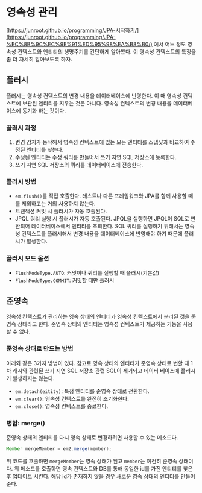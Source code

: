 # 영속성 관리

[https://junroot.github.io/programming/JPA-시작하기/](https://junroot.github.io/programming/JPA-%EC%8B%9C%EC%9E%91%ED%95%98%EA%B8%B0/) 에서 어느 정도 영속성 컨텍스트와 엔티티의 생명주기를 간단하게 알아봤다. 이 영속성 컨텍스트의 특징을 좀 더 자세히 알아보도록 하자.

## 플러시

플러시는 영속성 컨텍스트의 변경 내용을 데이터베이스에 반영한다. 이 때 영속성 컨텍스트에 보관된 엔티티를 지우는 것은 아니다. 영속성 컨텍스트의 변경 내용을 데이터베이스에 동기화 하는 것이다.

### 플러시 과정

1. 변경 감지가 동작해서 영속성 컨텍스트에 있는 모든 엔티티를 스냅샷과 비교하여 수정된 엔티티를 찾는다.
2. 수정된 엔티티는 수정 쿼리를 만들어서 쓰기 지연 SQL 저장소에 등록한다.
3. 쓰기 지연 SQL 저장소의 쿼리를 데이터베이스에 전송한다.

### 플러시 방법

- `em.flush()`를 직접 호출한다. 테스트나 다른 프레임워크와 JPA를 함께 사용할 때를 제외하고는 거의 사용하지 않는다.
- 트랜잭션 커밋 시 플러시가 자동 호출된다.
- JPQL 쿼리 실행 시 플러시가 자동 호출된다. JPQL을 실행하면 JPQL이 SQL로 변환되어 데이터베이스에서 엔티티를 조회한다. SQL 쿼리를 실행하기 위해서는 영속성 컨텍스트를 플러시해서 변경 내용을 데이터베이스에 반영해야 하기 때문에 플러시가 발생한다.

### 플러시 모드 옵션

- `FlushModeType.AUTO`: 커밋이나 쿼리를 실행할 때 플러시(기본값)
- `FlushModeType.COMMIT`: 커밋할 때만 플러시

## 준영속

영속성 컨텍스트가 관리하는 영속 상태의 엔티티가 영속성 컨텍스트에서 분리된 것을 준영속 상태라고 한다. 준영속 상태의 엔티티는 영속성 컨텍스트가 제공하는 기능을 사용할 수 없다.

### 준영속 상태로 만드는 방법

아래와 같은 3가지 방법이 있다. 참고로 영속 상태의 엔티티가 준영속 상태로 변할 때 1차 캐시와 관련된 쓰기 지연 SQL 저장소 관련 SQL이 제거되고 데이터 베이스에 플러시가 발생하지는 않는다.

- `em.detach(eitity)`: 특정 엔티티를 준영속 상태로 전환한다.
- `em.clear()`: 영속성 컨텍스트를 완전히 초기화한다.
- `em.close()`: 영속성 컨텍스트를 종료한다.

### 병합: merge()

준영속 상태의 엔티티를 다시 영속 상태로 변경하려면 사용할 수 있는 메소드다.

```java
Member mergeMember = em2.merge(member);
```

위 코드를 호출하면 `mergeMember`는 영속 상태가 된고 `member`는 여전히 준영속 상태이다. 위 메소드를 호출하면 영속 컨텍스트와 DB를 통해 동일한 id를 가진 엔티티를 찾은 후 업데이트 시킨다. 해당 id가 존재하지 않을 경우 새로운 영속 상태의 엔티티를 만들어준다.